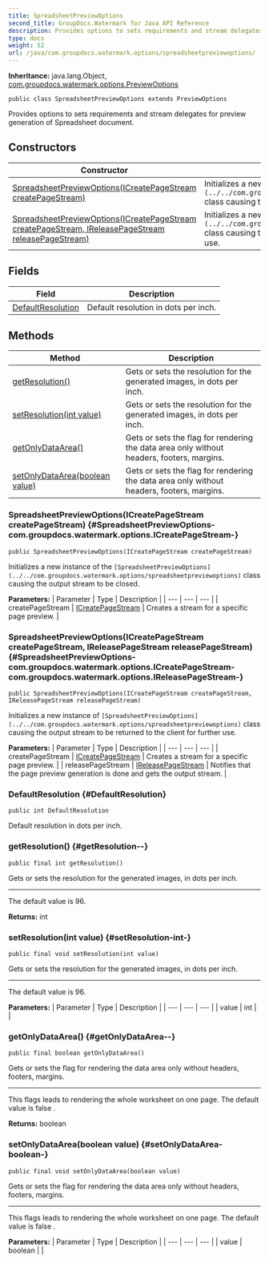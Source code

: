 ```yaml
---
title: SpreadsheetPreviewOptions
second_title: GroupDocs.Watermark for Java API Reference
description: Provides options to sets requirements and stream delegates for preview generation of Spreadsheet document.
type: docs
weight: 52
url: /java/com.groupdocs.watermark.options/spreadsheetpreviewoptions/
---
```

**Inheritance:**
java.lang.Object, [com.groupdocs.watermark.options.PreviewOptions](../../com.groupdocs.watermark.options/previewoptions)
```
public class SpreadsheetPreviewOptions extends PreviewOptions
```

Provides options to sets requirements and stream delegates for preview generation of Spreadsheet document.
## Constructors

| Constructor | Description |
| --- | --- |
| [SpreadsheetPreviewOptions(ICreatePageStream createPageStream)](#SpreadsheetPreviewOptions-com.groupdocs.watermark.options.ICreatePageStream-) | Initializes a new instance of the `[SpreadsheetPreviewOptions](../../com.groupdocs.watermark.options/spreadsheetpreviewoptions)` class causing the output stream to be closed. |
| [SpreadsheetPreviewOptions(ICreatePageStream createPageStream, IReleasePageStream releasePageStream)](#SpreadsheetPreviewOptions-com.groupdocs.watermark.options.ICreatePageStream-com.groupdocs.watermark.options.IReleasePageStream-) | Initializes a new instance of `[SpreadsheetPreviewOptions](../../com.groupdocs.watermark.options/spreadsheetpreviewoptions)` class causing the output stream to be returned to the client for further use. |
## Fields

| Field | Description |
| --- | --- |
| [DefaultResolution](#DefaultResolution) | Default resolution in dots per inch. |
## Methods

| Method | Description |
| --- | --- |
| [getResolution()](#getResolution--) | Gets or sets the resolution for the generated images, in dots per inch. |
| [setResolution(int value)](#setResolution-int-) | Gets or sets the resolution for the generated images, in dots per inch. |
| [getOnlyDataArea()](#getOnlyDataArea--) | Gets or sets the flag for rendering the data area only without headers, footers, margins. |
| [setOnlyDataArea(boolean value)](#setOnlyDataArea-boolean-) | Gets or sets the flag for rendering the data area only without headers, footers, margins. |
### SpreadsheetPreviewOptions(ICreatePageStream createPageStream) {#SpreadsheetPreviewOptions-com.groupdocs.watermark.options.ICreatePageStream-}
```
public SpreadsheetPreviewOptions(ICreatePageStream createPageStream)
```


Initializes a new instance of the `[SpreadsheetPreviewOptions](../../com.groupdocs.watermark.options/spreadsheetpreviewoptions)` class causing the output stream to be closed.

**Parameters:**
| Parameter | Type | Description |
| --- | --- | --- |
| createPageStream | [ICreatePageStream](../../com.groupdocs.watermark.options/icreatepagestream) | Creates a stream for a specific page preview. |

### SpreadsheetPreviewOptions(ICreatePageStream createPageStream, IReleasePageStream releasePageStream) {#SpreadsheetPreviewOptions-com.groupdocs.watermark.options.ICreatePageStream-com.groupdocs.watermark.options.IReleasePageStream-}
```
public SpreadsheetPreviewOptions(ICreatePageStream createPageStream, IReleasePageStream releasePageStream)
```


Initializes a new instance of `[SpreadsheetPreviewOptions](../../com.groupdocs.watermark.options/spreadsheetpreviewoptions)` class causing the output stream to be returned to the client for further use.

**Parameters:**
| Parameter | Type | Description |
| --- | --- | --- |
| createPageStream | [ICreatePageStream](../../com.groupdocs.watermark.options/icreatepagestream) | Creates a stream for a specific page preview. |
| releasePageStream | [IReleasePageStream](../../com.groupdocs.watermark.options/ireleasepagestream) | Notifies that the page preview generation is done and gets the output stream. |

### DefaultResolution {#DefaultResolution}
```
public int DefaultResolution
```


Default resolution in dots per inch.

### getResolution() {#getResolution--}
```
public final int getResolution()
```


Gets or sets the resolution for the generated images, in dots per inch.

--------------------

The default value is 96.

**Returns:**
int
### setResolution(int value) {#setResolution-int-}
```
public final void setResolution(int value)
```


Gets or sets the resolution for the generated images, in dots per inch.

--------------------

The default value is 96.

**Parameters:**
| Parameter | Type | Description |
| --- | --- | --- |
| value | int |  |

### getOnlyDataArea() {#getOnlyDataArea--}
```
public final boolean getOnlyDataArea()
```


Gets or sets the flag for rendering the data area only without headers, footers, margins.

--------------------

This flags leads to rendering the whole worksheet on one page. The default value is  false .

**Returns:**
boolean
### setOnlyDataArea(boolean value) {#setOnlyDataArea-boolean-}
```
public final void setOnlyDataArea(boolean value)
```


Gets or sets the flag for rendering the data area only without headers, footers, margins.

--------------------

This flags leads to rendering the whole worksheet on one page. The default value is  false .

**Parameters:**
| Parameter | Type | Description |
| --- | --- | --- |
| value | boolean |  |

